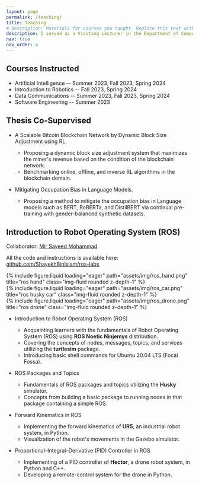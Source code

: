 ```yaml
---
layout: page
permalink: /teaching/
title: Teaching
# description: Materials for courses you taught. Replace this text with your description.
description: I served as a Visiting Lecturer in the Department of Computer Science & Engineering, Brac University for three semesters. I instructed few courses, co-supervised thesis groups and designed materials for the Robotics course.
nav: true
nav_order: 4
---
```


<!-- I served as a Visiting Lecturer in the Department of Computer Science & Engineering, School of Data & Sciences, Brac University in three semesters. I instructed few courses, co-supervised thesis groups and designed materials for the Robotics course. -->

## Courses Instructed


- Artificial Intelligence -- Summer 2023, Fall 2023, Spring 2024
- Introduction to Robotics -- Fall 2023, Spring 2024
- Data Communications -- Summer 2023, Fall 2023, Spring 2024
- Software Engineering -- Summer 2023

## Thesis Co-Supervised

- A Scalable Bitcoin Blockchain Network by Dynamic Block Size Adjustment using RL.
  - Proposing a dynamic block size adjustment system that maximizes the miner's revenue based on the condition of the blockchain network.
  - Benchmarking online, offline, and inverse RL algorithms in the blockchain domain.

- Mitigating Occupation Bias in Language Models.
  - Proposing a method to mitigate the occupation bias in Language models such as BERT, RoBERTa, and DistilBERT via continual pre-training with gender-balanced synthetic datasets.



## Introduction to Robot Operating System (ROS)

Collaborator: [Mir Sayeed Mohammad](https://sites.google.com/view/mirsayeedmohammad/home)

All the code and instructions is available here: [github.com/ShayekhBinIslam/ros-labs](https://github.com/ShayekhBinIslam/ros-labs)

<div class="row justify-content-sm-center">
    <div class="col-sm mt-3 mt-md-0">
        {% include figure.liquid loading="eager" path="assets/img/ros_hand.png" title="ros hand" class="img-fluid rounded z-depth-1" %}
    </div>
    <div class="col-sm mt-3 mt-md-0">
        {% include figure.liquid loading="eager" path="assets/img/ros_car.png" title="ros husky car" class="img-fluid rounded z-depth-1" %}
    </div>
    <div class="col-sm mt-3 mt-md-0">
        {% include figure.liquid loading="eager" path="assets/img/ros_drone.png" title="ros drone" class="img-fluid rounded z-depth-1" %}
    </div>
</div>



- Introduction to Robot Operating System (ROS)
  - Acquainting learners with the fundamentals of Robot Operating System (ROS) using
**ROS Noetic Ninjemys** distribution.
  - Covering the concepts of nodes, messages, topics, and services utilizing the **turtlesim** package.
  - Introducing basic shell commands for Ubuntu 20.04 LTS (Focal Fossa).

- ROS Packages and Topics
  - Fundamentals of ROS packages and topics utilizing the **Husky** simulator.
  - Concepts from building a basic package to running nodes in that package containing a simple ROS.

- Forward Kinematics in ROS
  - Implementing the forward kinematics of **UR5**, an industrial robot system, in Python.
  - Visualization of the robot's movements in the Gazebo simulator.

- Proportional–Integral–Derivative (PID) Controller in ROS
  - Implementing of a PID controller of **Hector**, a drone robot system, in Python and C++.
  - Developing a remote-control system for the drone in Python.




<!-- #### Spring 2024
- Artificial Intelligence
- Introduction to Robotics
- Data Communications

#### Fall 2023
- Artificial Intelligence
- Introduction to Robotics
- Data Communications

#### Summer 2023
- Artificial Intelligence
- Data Communications
- Software Engineering -->

<!-- For now, this page is assumed to be a static description of your courses. You can convert it to a collection similar to `_projects/` so that you can have a dedicated page for each course.

Organize your courses by years, topics, or universities, however you like! -->
